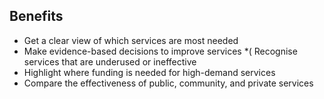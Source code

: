 ## Benefits

* Get a clear view of which services are most needed
* Make evidence-based decisions to improve services
*( Recognise services that are underused or ineffective
* Highlight where funding is needed for high-demand services
* Compare the effectiveness of public, community, and private services